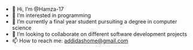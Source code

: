 - 👋 Hi, I’m @Hamza-17
- 👀 I’m interested in programming
- 🌱 I’m currently a final year student pursuiting a degree in computer science
- 💞️ I’m looking to collaborate on different software development projects
- 📫 How to reach me: addidashome@gmail.com

<!---
Hamza-17/Hamza-17 is a ✨ special ✨ repository because its `README.md` (this file) appears on your GitHub profile.
You can click the Preview link to take a look at your changes.
--->
